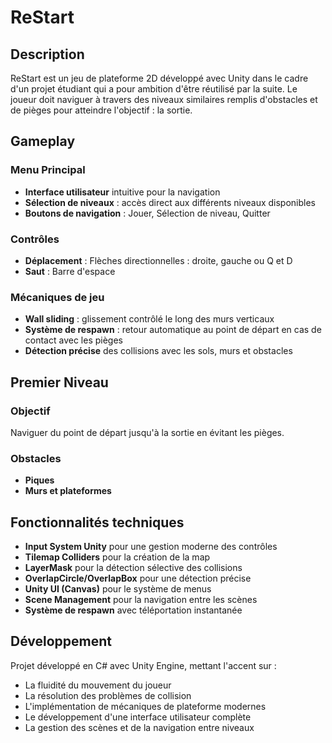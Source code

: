 # ReStart

## Description
ReStart est un jeu de plateforme 2D développé avec Unity dans le cadre d'un projet étudiant qui a pour ambition d'être réutilisé par la suite. Le joueur doit naviguer à travers des niveaux similaires remplis d'obstacles et de pièges pour atteindre l'objectif : la sortie.

## Gameplay

### Menu Principal
- **Interface utilisateur** intuitive pour la navigation
- **Sélection de niveaux** : accès direct aux différents niveaux disponibles
- **Boutons de navigation** : Jouer, Sélection de niveau, Quitter

### Contrôles
- **Déplacement** : Flèches directionnelles : droite, gauche ou Q et D
- **Saut** : Barre d'espace

### Mécaniques de jeu
- **Wall sliding** : glissement contrôlé le long des murs verticaux
- **Système de respawn** : retour automatique au point de départ en cas de contact avec les pièges
- **Détection précise** des collisions avec les sols, murs et obstacles

## Premier Niveau

### Objectif
Naviguer du point de départ jusqu'à la sortie en évitant les pièges.

### Obstacles
- **Piques**
- **Murs et plateformes**


## Fonctionnalités techniques
- **Input System Unity** pour une gestion moderne des contrôles
- **Tilemap Colliders** pour la création de la map
- **LayerMask** pour la détection sélective des collisions
- **OverlapCircle/OverlapBox** pour une détection précise
- **Unity UI (Canvas)** pour le système de menus
- **Scene Management** pour la navigation entre les scènes
- **Système de respawn** avec téléportation instantanée

## Développement
Projet développé en C# avec Unity Engine, mettant l'accent sur :
- La fluidité du mouvement du joueur
- La résolution des problèmes de collision
- L'implémentation de mécaniques de plateforme modernes
- Le développement d'une interface utilisateur complète
- La gestion des scènes et de la navigation entre niveaux